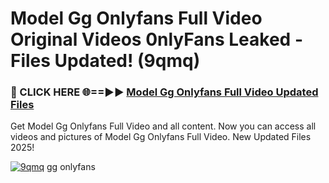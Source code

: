 # Model Gg Onlyfans Full Video Original Videos 0nlyFans Leaked - Files Updated! (9qmq)

<h3>🔴 CLICK HERE 🌐==►► <a href="https://tinyurl.com/x26r9saj" rel="nofollow">Model Gg Onlyfans Full Video Updated Files</a></h3>

Get Model Gg Onlyfans Full Video and all content. Now you can access all videos and pictures of Model Gg Onlyfans Full Video. New Updated Files 2025!

[![9qmq](https://i.imgur.com/LkgZPqh.gif)](https://tinyurl.com/x26r9saj)
gg onlyfans